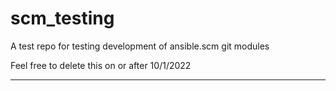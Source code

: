 # scm_testing
A test repo for testing development of ansible.scm git modules

Feel free to delete this on or after 10/1/2022



---
